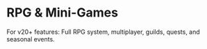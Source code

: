 # RPG & Mini-Games

For v20+ features: Full RPG system, multiplayer, guilds, quests, and seasonal events.
